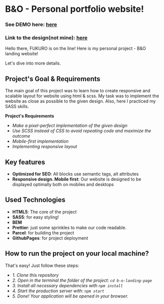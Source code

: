 # B&O - Personal portfolio website!

### See DEMO here: [here](https://anderzerfall.github.io/Fukuro.DZ/src/index.html)

### Link to the design(not mine): [here](https://www.figma.com/file/DtkQmQ797hk0nI4KfMi2Uq/BOSE-New-Version?type=design&node-id=6817-212&t=ZTV6Gl8NzaWkJ4FK-0)

Hello there, FUKURO is on the line!
Here is my personal project - B&O landing website!

Let's dive into more details.

## Project's Goal & Requirements

The main goal of this project was to learn how to create responsive and scalable layout for website using html & scss. My task was to implement the website as close as possible to the given design.
Also, here I practiced my SASS skills.

**Project's Requirements**
- *Make a pixel-perfect implementation of the given design*
- *Use SCSS instead of CSS to avoid repeating code and maximize the outcome*
- *Mobile-first implementation*
- *Implementing responsive layout*

## Key features

- **Optimized for SEO**:  All blocks use semantic tags, alt attributes
- **Responsive design. Mobile first**: Our website is designed to be displayed optimally both on mobiles and desktops

## Used Technologies

- **HTML5**: The core of the project
- **SASS**: for easy styling!
- **BEM**
- **Prettier**: just some sprinkles to make our code readable.
- **Parcel**: for building the project
- **GithubPages**: for project deployment

## How to run the project on your local machine?

That's easy! Just follow these steps:

- *1. Clone this repository*
- *2. Open in the terminal the folder of the project: `cd b-o-landing-page`*
- *3. Install all necessary dependencies with `npm install`*
- *4. Start the production server with: `npm start`*
- *5. Done! Your application will be opened in your browser.*

